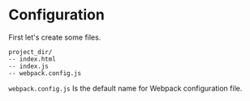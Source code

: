 # Configuration

First let's create some files.

```
project_dir/
-- index.html
-- index.js
-- webpack.config.js
```

`webpack.config.js` Is the default name for Webpack configuration file.

